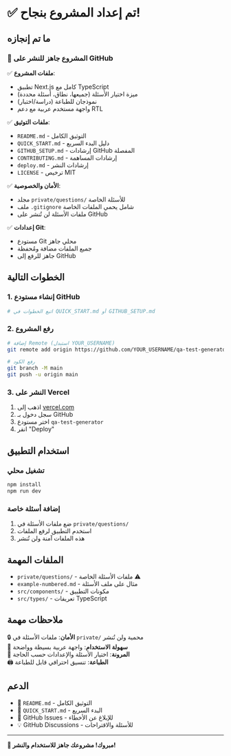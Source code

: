 # ✅ تم إعداد المشروع بنجاح!

## ما تم إنجازه

### 🎯 **المشروع جاهز للنشر على GitHub**

✅ **ملفات المشروع**:

-   تطبيق Next.js كامل مع TypeScript
-   ميزة اختيار الأسئلة (جميعها، نطاق، أسئلة محددة)
-   نموذجان للطباعة (دراسة/اختبار)
-   واجهة مستخدم عربية مع دعم RTL

✅ **ملفات التوثيق**:

-   `README.md` - التوثيق الكامل
-   `QUICK_START.md` - دليل البدء السريع
-   `GITHUB_SETUP.md` - إرشادات GitHub المفصلة
-   `CONTRIBUTING.md` - إرشادات المساهمة
-   `deploy.md` - إرشادات النشر
-   `LICENSE` - ترخيص MIT

✅ **الأمان والخصوصية**:

-   مجلد `private/questions/` للأسئلة الخاصة
-   ملف `.gitignore` شامل يحمي الملفات الخاصة
-   ملفات الأسئلة لن تُنشر على GitHub

✅ **إعدادات Git**:

-   مستودع Git محلي جاهز
-   جميع الملفات مضافة ومُحفظة
-   جاهز للرفع إلى GitHub

## الخطوات التالية

### 1. إنشاء مستودع GitHub

```bash
# اتبع الخطوات في QUICK_START.md أو GITHUB_SETUP.md
```

### 2. رفع المشروع

```bash
# إضافة Remote (استبدل YOUR_USERNAME)
git remote add origin https://github.com/YOUR_USERNAME/qa-test-generator.git

# رفع الكود
git branch -M main
git push -u origin main
```

### 3. النشر على Vercel

1. اذهب إلى [vercel.com](https://vercel.com)
2. سجل دخول بـ GitHub
3. اختر مستودع `qa-test-generator`
4. انقر "Deploy"

## استخدام التطبيق

### تشغيل محلي

```bash
npm install
npm run dev
```

### إضافة أسئلة خاصة

1. ضع ملفات الأسئلة في `private/questions/`
2. استخدم التطبيق لرفع الملفات
3. هذه الملفات آمنة ولن تُنشر

## الملفات المهمة

-   `private/questions/` - ملفات الأسئلة الخاصة ⚠️
-   `example-numbered.md` - مثال على ملف الأسئلة
-   `src/components/` - مكونات التطبيق
-   `src/types/` - تعريفات TypeScript

## ملاحظات مهمة

🔒 **الأمان**: ملفات الأسئلة في `private/` محمية ولن تُنشر  
📱 **سهولة الاستخدام**: واجهة عربية بسيطة وواضحة  
🎯 **المرونة**: اختيار الأسئلة والإعدادات حسب الحاجة  
🖨️ **الطباعة**: تنسيق احترافي قابل للطباعة

## الدعم

-   📖 `README.md` - التوثيق الكامل
-   🚀 `QUICK_START.md` - البدء السريع
-   🐛 GitHub Issues - للإبلاغ عن الأخطاء
-   💡 GitHub Discussions - للأسئلة والاقتراحات

---

**🎉 مبروك! مشروعك جاهز للاستخدام والنشر!**
